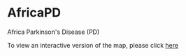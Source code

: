 # AfricaPD
Africa Parkinson's Disease (PD)


To view an interactive version of the map, please click [here](https://htmlpreview.github.io/?https://github.com/ahmedmoustafa/AfricaPD/blob/main/AfricaPD.html)

